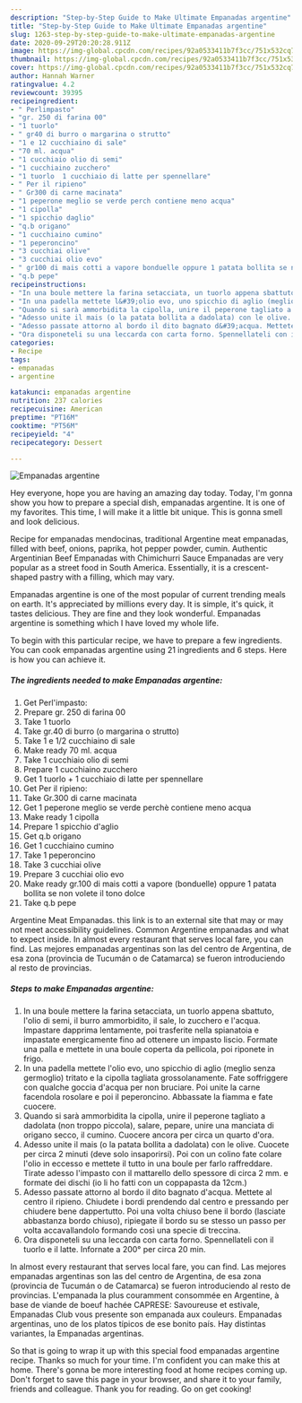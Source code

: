 ```yaml
---
description: "Step-by-Step Guide to Make Ultimate Empanadas argentine"
title: "Step-by-Step Guide to Make Ultimate Empanadas argentine"
slug: 1263-step-by-step-guide-to-make-ultimate-empanadas-argentine
date: 2020-09-29T20:20:28.911Z
image: https://img-global.cpcdn.com/recipes/92a0533411b7f3cc/751x532cq70/empanadas-argentine-recipe-main-photo.jpg
thumbnail: https://img-global.cpcdn.com/recipes/92a0533411b7f3cc/751x532cq70/empanadas-argentine-recipe-main-photo.jpg
cover: https://img-global.cpcdn.com/recipes/92a0533411b7f3cc/751x532cq70/empanadas-argentine-recipe-main-photo.jpg
author: Hannah Warner
ratingvalue: 4.2
reviewcount: 39395
recipeingredient:
- " Perlimpasto"
- "gr. 250 di farina 00"
- "1 tuorlo"
- " gr40 di burro o margarina o strutto"
- "1 e 12 cucchiaino di sale"
- "70 ml. acqua"
- "1 cucchiaio olio di semi"
- "1 cucchiaino zucchero"
- "1 tuorlo  1 cucchiaio di latte per spennellare"
- " Per il ripieno"
- " Gr300 di carne macinata"
- "1 peperone meglio se verde perch contiene meno acqua"
- "1 cipolla"
- "1 spicchio daglio"
- "q.b origano"
- "1 cucchiaino cumino"
- "1 peperoncino"
- "3 cucchiai olive"
- "3 cucchiai olio evo"
- " gr100 di mais cotti a vapore bonduelle oppure 1 patata bollita se non volete il tono dolce"
- "q.b pepe"
recipeinstructions:
- "In una boule mettere la farina setacciata, un tuorlo appena sbattuto, l&#39;olio di semi, il burro ammorbidito, il sale, lo zucchero e l&#39;acqua. Impastare dapprima lentamente, poi trasferite nella spianatoia e impastate energicamente fino ad ottenere un impasto liscio. Formate una palla e mettete in una boule coperta da pellicola, poi riponete in frigo."
- "In una padella mettete l&#39;olio evo, uno spicchio di aglio (meglio senza germoglio) tritato e la cipolla tagliata grossolanamente. Fate soffriggere con qualche goccia d&#39;acqua per non bruciare. Poi unite la carne facendola rosolare e poi il peperoncino. Abbassate la fiamma e fate cuocere."
- "Quando si sarà ammorbidita la cipolla, unire il peperone tagliato a dadolata (non troppo piccola), salare, pepare, unire una manciata di origano secco, il cumino. Cuocere ancora per circa un quarto d&#39;ora."
- "Adesso unite il mais (o la patata bollita a dadolata) con le olive. Cuocete per circa 2 minuti (deve solo insaporirsi). Poi con un colino fate colare l&#39;olio in eccesso e mettete il tutto in una boule per farlo raffreddare. Tirate adesso l&#39;impasto con il mattarello dello spessore di circa 2 mm. e formate dei dischi (io li ho fatti con un coppapasta da 12cm.)"
- "Adesso passate attorno al bordo il dito bagnato d&#39;acqua. Mettete al centro il ripieno. Chiudete i bordi prendendo dal centro e pressando per chiudere bene dappertutto. Poi una volta chiuso bene il bordo (lasciate abbastanza bordo chiuso), ripiegate il bordo su se stesso un passo per volta accavallandolo formando così una specie di treccina."
- "Ora disponeteli su una leccarda con carta forno. Spennellateli con il tuorlo e il latte. Infornate a 200° per circa 20 min."
categories:
- Recipe
tags:
- empanadas
- argentine

katakunci: empanadas argentine 
nutrition: 237 calories
recipecuisine: American
preptime: "PT16M"
cooktime: "PT56M"
recipeyield: "4"
recipecategory: Dessert

---
```



![Empanadas argentine](https://img-global.cpcdn.com/recipes/92a0533411b7f3cc/751x532cq70/empanadas-argentine-recipe-main-photo.jpg)

Hey everyone, hope you are having an amazing day today. Today, I'm gonna show you how to prepare a special dish, empanadas argentine. It is one of my favorites. This time, I will make it a little bit unique. This is gonna smell and look delicious.

Recipe for empanadas mendocinas, traditional Argentine meat empanadas, filled with beef, onions, paprika, hot pepper powder, cumin. Authentic Argentinian Beef Empanadas with Chimichurri Sauce Empanadas are very popular as a street food in South America. Essentially, it is a crescent-shaped pastry with a filling, which may vary.

Empanadas argentine is one of the most popular of current trending meals on earth. It's appreciated by millions every day. It is simple, it's quick, it tastes delicious. They are fine and they look wonderful. Empanadas argentine is something which I have loved my whole life.


To begin with this particular recipe, we have to prepare a few ingredients. You can cook empanadas argentine using 21 ingredients and 6 steps. Here is how you can achieve it.

<!--inarticleads1-->

##### The ingredients needed to make Empanadas argentine:

1. Get  Perl&#39;impasto:
1. Prepare gr. 250 di farina 00
1. Take 1 tuorlo
1. Take  gr.40 di burro (o margarina o strutto)
1. Take 1 e 1/2 cucchiaino di sale
1. Make ready 70 ml. acqua
1. Take 1 cucchiaio olio di semi
1. Prepare 1 cucchiaino zucchero
1. Get 1 tuorlo + 1 cucchiaio di latte per spennellare
1. Get  Per il ripieno:
1. Take  Gr.300 di carne macinata
1. Get 1 peperone meglio se verde perchè contiene meno acqua
1. Make ready 1 cipolla
1. Prepare 1 spicchio d&#39;aglio
1. Get q.b origano
1. Get 1 cucchiaino cumino
1. Take 1 peperoncino
1. Take 3 cucchiai olive
1. Prepare 3 cucchiai olio evo
1. Make ready  gr.100 di mais cotti a vapore (bonduelle) oppure 1 patata bollita se non volete il tono dolce
1. Take q.b pepe


Argentine Meat Empanadas. this link is to an external site that may or may not meet accessibility guidelines. Common Argentine empanadas and what to expect inside. In almost every restaurant that serves local fare, you can find. Las mejores empanadas argentinas son las del centro de Argentina, de esa zona (provincia de Tucumán o de Catamarca) se fueron introduciendo al resto de provincias. 

<!--inarticleads2-->

##### Steps to make Empanadas argentine:

1. In una boule mettere la farina setacciata, un tuorlo appena sbattuto, l&#39;olio di semi, il burro ammorbidito, il sale, lo zucchero e l&#39;acqua. Impastare dapprima lentamente, poi trasferite nella spianatoia e impastate energicamente fino ad ottenere un impasto liscio. Formate una palla e mettete in una boule coperta da pellicola, poi riponete in frigo.
1. In una padella mettete l&#39;olio evo, uno spicchio di aglio (meglio senza germoglio) tritato e la cipolla tagliata grossolanamente. Fate soffriggere con qualche goccia d&#39;acqua per non bruciare. Poi unite la carne facendola rosolare e poi il peperoncino. Abbassate la fiamma e fate cuocere.
1. Quando si sarà ammorbidita la cipolla, unire il peperone tagliato a dadolata (non troppo piccola), salare, pepare, unire una manciata di origano secco, il cumino. Cuocere ancora per circa un quarto d&#39;ora.
1. Adesso unite il mais (o la patata bollita a dadolata) con le olive. Cuocete per circa 2 minuti (deve solo insaporirsi). Poi con un colino fate colare l&#39;olio in eccesso e mettete il tutto in una boule per farlo raffreddare. Tirate adesso l&#39;impasto con il mattarello dello spessore di circa 2 mm. e formate dei dischi (io li ho fatti con un coppapasta da 12cm.)
1. Adesso passate attorno al bordo il dito bagnato d&#39;acqua. Mettete al centro il ripieno. Chiudete i bordi prendendo dal centro e pressando per chiudere bene dappertutto. Poi una volta chiuso bene il bordo (lasciate abbastanza bordo chiuso), ripiegate il bordo su se stesso un passo per volta accavallandolo formando così una specie di treccina.
1. Ora disponeteli su una leccarda con carta forno. Spennellateli con il tuorlo e il latte. Infornate a 200° per circa 20 min.


In almost every restaurant that serves local fare, you can find. Las mejores empanadas argentinas son las del centro de Argentina, de esa zona (provincia de Tucumán o de Catamarca) se fueron introduciendo al resto de provincias. L&#39;empanada la plus couramment consommée en Argentine, à base de viande de boeuf hachée CAPRESE: Savoureuse et estivale, Empanadas Club vous presente son empanada aux couleurs. Empanadas argentinas, uno de los platos típicos de ese bonito país. Hay distintas variantes, la Empanadas argentinas. 

So that is going to wrap it up with this special food empanadas argentine recipe. Thanks so much for your time. I'm confident you can make this at home. There's gonna be more interesting food at home recipes coming up. Don't forget to save this page in your browser, and share it to your family, friends and colleague. Thank you for reading. Go on get cooking!
